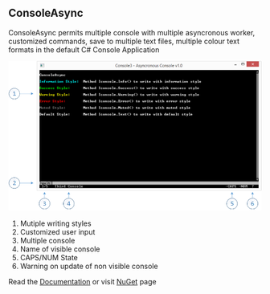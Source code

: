 ConsoleAsync
------------------------------------------------------------------------
ConsoleAsync permits multiple console with multiple asyncronous worker, customized commands, save to multiple text files,
multiple colour text formats in the default C# Console Application

![ConsoleAsync Screenshot](documentation/AsyncronousConsoleDiagram.png "ConsoleAsync Screenshot")

1. Mutiple writing styles
2. Customized user input
3. Multiple console
4. Name of visible console
5. CAPS/NUM State
6. Warning on update of non visible console

Read the [Documentation](documentation/summary.md) or visit [NuGet](http://www.nuget.org/packages/ConsoleAsync/1.0.0) page